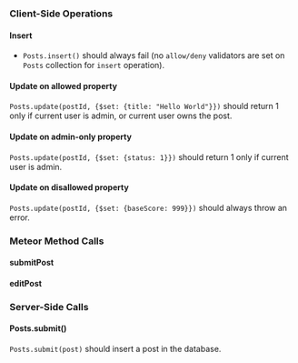
### Client-Side Operations

#### Insert

- `Posts.insert()` should always fail (no `allow/deny` validators are set on `Posts` collection for `insert` operation).

#### Update on allowed property

`Posts.update(postId, {$set: {title: "Hello World"}})` should return 1 only if current user is admin, or current user owns the post.

#### Update on admin-only property

`Posts.update(postId, {$set: {status: 1}})` should return 1 only if current user is admin.

#### Update on disallowed property

`Posts.update(postId, {$set: {baseScore: 999}})` should always throw an error.



### Meteor Method Calls

#### submitPost

#### editPost



### Server-Side Calls

#### Posts.submit()

`Posts.submit(post)` should insert a post in the database. 